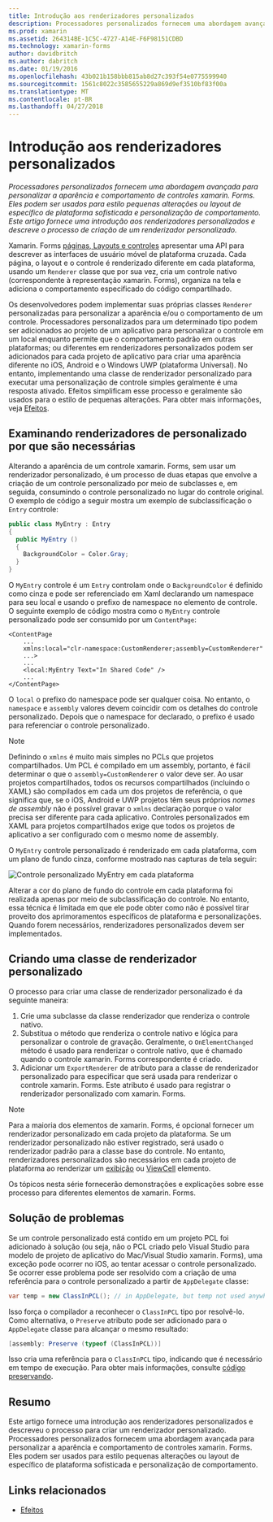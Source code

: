 ```yaml
---
title: Introdução aos renderizadores personalizados
description: Processadores personalizados fornecem uma abordagem avançada para personalizar a aparência e comportamento de controles xamarin. Forms. Eles podem ser usados para estilo pequenas alterações ou layout de específico de plataforma sofisticada e personalização de comportamento. Este artigo fornece uma introdução aos renderizadores personalizados e descreve o processo de criação de um renderizador personalizado.
ms.prod: xamarin
ms.assetid: 264314BE-1C5C-4727-A14E-F6F98151CDBD
ms.technology: xamarin-forms
author: davidbritch
ms.author: dabritch
ms.date: 01/19/2016
ms.openlocfilehash: 43b021b158bbb815ab8d27c393f54e0775599940
ms.sourcegitcommit: 1561c8022c3585655229a869d9ef3510bf83f00a
ms.translationtype: MT
ms.contentlocale: pt-BR
ms.lasthandoff: 04/27/2018
---
```

# <a name="introduction-to-custom-renderers"></a>Introdução aos renderizadores personalizados

_Processadores personalizados fornecem uma abordagem avançada para personalizar a aparência e comportamento de controles xamarin. Forms. Eles podem ser usados para estilo pequenas alterações ou layout de específico de plataforma sofisticada e personalização de comportamento. Este artigo fornece uma introdução aos renderizadores personalizados e descreve o processo de criação de um renderizador personalizado._

Xamarin. Forms [páginas, Layouts e controles](~/xamarin-forms/user-interface/controls/index.md) apresentar uma API para descrever as interfaces de usuário móvel de plataforma cruzada. Cada página, o layout e o controle é renderizado diferente em cada plataforma, usando um `Renderer` classe que por sua vez, cria um controle nativo (correspondente à representação xamarin. Forms), organiza na tela e adiciona o comportamento especificado do código compartilhado.

Os desenvolvedores podem implementar suas próprias classes `Renderer` personalizadas para personalizar a aparência e/ou o comportamento de um controle. Processadores personalizados para um determinado tipo podem ser adicionados ao projeto de um aplicativo para personalizar o controle em um local enquanto permite que o comportamento padrão em outras plataformas; ou diferentes em renderizadores personalizados podem ser adicionados para cada projeto de aplicativo para criar uma aparência diferente no iOS, Android e o Windows UWP (plataforma Universal). No entanto, implementando uma classe de renderizador personalizado para executar uma personalização de controle simples geralmente é uma resposta ativado. Efeitos simplificam esse processo e geralmente são usados para o estilo de pequenas alterações. Para obter mais informações, veja [Efeitos](~/xamarin-forms/app-fundamentals/effects/index.md).

## <a name="examining-why-custom-renderers-are-necessary"></a>Examinando renderizadores de personalizado por que são necessárias

Alterando a aparência de um controle xamarin. Forms, sem usar um renderizador personalizado, é um processo de duas etapas que envolve a criação de um controle personalizado por meio de subclasses e, em seguida, consumindo o controle personalizado no lugar do controle original. O exemplo de código a seguir mostra um exemplo de subclassificação o `Entry` controle:

```csharp
public class MyEntry : Entry
{
  public MyEntry ()
  {
    BackgroundColor = Color.Gray;
  }
}
```

O `MyEntry` controle é um `Entry` controlam onde o `BackgroundColor` é definido como cinza e pode ser referenciado em Xaml declarando um namespace para seu local e usando o prefixo de namespace no elemento de controle. O seguinte exemplo de código mostra como o `MyEntry` controle personalizado pode ser consumido por um `ContentPage`:

```xaml
<ContentPage
    ...
    xmlns:local="clr-namespace:CustomRenderer;assembly=CustomRenderer"
    ...>
    ...
    <local:MyEntry Text="In Shared Code" />
    ...
</ContentPage>
```

O `local` o prefixo do namespace pode ser qualquer coisa. No entanto, o `namespace` e `assembly` valores devem coincidir com os detalhes do controle personalizado. Depois que o namespace for declarado, o prefixo é usado para referenciar o controle personalizado.

> [!NOTE]
> Definindo o `xmlns` é muito mais simples no PCLs que projetos compartilhados. Um PCL é compilado em um assembly, portanto, é fácil determinar o que o `assembly=CustomRenderer` o valor deve ser. Ao usar projetos compartilhados, todos os recursos compartilhados (incluindo o XAML) são compilados em cada um dos projetos de referência, o que significa que, se o iOS, Android e UWP projetos têm seus próprios *nomes de assembly* não é possível gravar o `xmlns` declaração porque o valor precisa ser diferente para cada aplicativo. Controles personalizados em XAML para projetos compartilhados exige que todos os projetos de aplicativo a ser configurado com o mesmo nome de assembly.

O `MyEntry` controle personalizado é renderizado em cada plataforma, com um plano de fundo cinza, conforme mostrado nas capturas de tela seguir:

![](introduction-images/screenshots.png "Controle personalizado MyEntry em cada plataforma")

Alterar a cor do plano de fundo do controle em cada plataforma foi realizada apenas por meio de subclassificação do controle. No entanto, essa técnica é limitada em que ele pode obter como não é possível tirar proveito dos aprimoramentos específicos de plataforma e personalizações. Quando forem necessários, renderizadores personalizados devem ser implementados.

## <a name="creating-a-custom-renderer-class"></a>Criando uma classe de renderizador personalizado

O processo para criar uma classe de renderizador personalizado é da seguinte maneira:

1. Crie uma subclasse da classe renderizador que renderiza o controle nativo.
1. Substitua o método que renderiza o controle nativo e lógica para personalizar o controle de gravação. Geralmente, o `OnElementChanged` método é usado para renderizar o controle nativo, que é chamado quando o controle xamarin. Forms correspondente é criado.
1. Adicionar um `ExportRenderer` de atributo para a classe de renderizador personalizado para especificar que será usada para renderizar o controle xamarin. Forms. Este atributo é usado para registrar o renderizador personalizado com xamarin. Forms.

> [!NOTE]
> Para a maioria dos elementos de xamarin. Forms, é opcional fornecer um renderizador personalizado em cada projeto da plataforma. Se um renderizador personalizado não estiver registrado, será usado o renderizador padrão para a classe base do controle. No entanto, renderizadores personalizados são necessários em cada projeto de plataforma ao renderizar um [exibição](https://developer.xamarin.com/api/type/Xamarin.Forms.View/) ou [ViewCell](https://developer.xamarin.com/api/type/Xamarin.Forms.ViewCell/) elemento.

Os tópicos nesta série fornecerão demonstrações e explicações sobre esse processo para diferentes elementos de xamarin. Forms.

## <a name="troubleshooting"></a>Solução de problemas

Se um controle personalizado está contido em um projeto PCL foi adicionado à solução (ou seja, não o PCL criado pelo Visual Studio para modelo de projeto de aplicativo do Mac/Visual Studio xamarin. Forms), uma exceção pode ocorrer no iOS, ao tentar acessar o controle personalizado. Se ocorrer esse problema pode ser resolvido com a criação de uma referência para o controle personalizado a partir de `AppDelegate` classe:

```csharp
var temp = new ClassInPCL(); // in AppDelegate, but temp not used anywhere
```

Isso força o compilador a reconhecer o `ClassInPCL` tipo por resolvê-lo. Como alternativa, o `Preserve` atributo pode ser adicionado para o `AppDelegate` classe para alcançar o mesmo resultado:

```csharp
[assembly: Preserve (typeof (ClassInPCL))]
```

Isso cria uma referência para o `ClassInPCL` tipo, indicando que é necessário em tempo de execução. Para obter mais informações, consulte [código preservando](~/ios/deploy-test/linker.md).

## <a name="summary"></a>Resumo

Este artigo fornece uma introdução aos renderizadores personalizados e descreveu o processo para criar um renderizador personalizado. Processadores personalizados fornecem uma abordagem avançada para personalizar a aparência e comportamento de controles xamarin. Forms. Eles podem ser usados para estilo pequenas alterações ou layout de específico de plataforma sofisticada e personalização de comportamento.


## <a name="related-links"></a>Links relacionados

- [Efeitos](~/xamarin-forms/app-fundamentals/effects/index.md)
